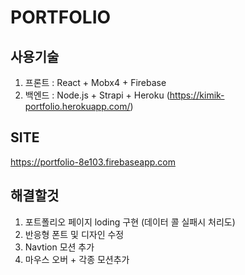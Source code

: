 # PORTFOLIO
## 사용기술
1. 프론트 : React + Mobx4 + Firebase
2. 백엔드 : Node.js + Strapi + Heroku (https://kimik-portfolio.herokuapp.com/) 

## SITE
https://portfolio-8e103.firebaseapp.com


## 해결할것
1. 포트폴리오 페이지 loding 구현 (데이터 콜 실패시 처리도)
2. 반응형 폰트 및 디자인 수정 
3. Navtion 모션 추가
4. 마우스 오버 + 각종 모션추가